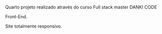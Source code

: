 Quarto projeto realizado através do curso Full stack master DANKI CODE

Front-End.

Site totalmente responsivo.
